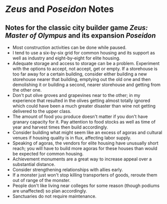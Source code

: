 # *Zeus* and *Poseidon* Notes
## Notes for the classic city builder game *Zeus: Master of Olympus* and its expansion *Poseidon* 

* Most construction activities can be done while paused.
* I tend to use a six-by-six grid for common housing and its support as well
as industry and eight-by-eight for elite housing.
* Adequate storage and access to storage can be a problem. Experiment with the
options to accept, not accept, get or empty. If a storehouse is too far away
for a certain building, consider either building a new storehouse nearer that
building, emptying out the old one and then demolishing it or building a
second, nearer storehouse and getting from the other one.
* Don't put olive groves and grapevines near to the other; in my experience
that resulted in the olives getting almost totally ignored which could have
been a much greater disaster than wine not getting delivered to the upper
class.
* The amount of food you produce doesn't matter if you don't have granary
capacity for it. Pay attention to food stocks as well as time of year and
harvest times then build accordingly.
* Consider building what might seem like an excess of agoras and cultural
venues if housing quality is in flux, affecting labor supply.
* Speaking of agoras, the vendors for elite housing have unusually short
reach; you will have to build more agoras for these houses than would be
expected for common housing.
* Achievement monuments are a great way to increase appeal over a substantial
distance.
* Consider strengthening relationships with allies early.
* If a monster just won't stop killing transporters of goods, reroute them
out of range of the monster.
* People don't like living near colleges for some reason (though podiums are
unaffected) so plan accordingly.
* Sanctuaries do not require maintenance.
